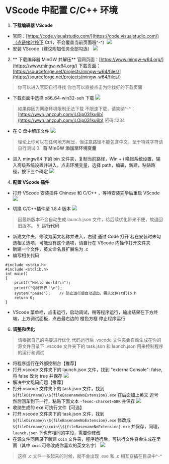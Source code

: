 # **VScode 中配置 C/C++ 环境**

1. **下载编辑器 VScode**

- 官网：[https://code.visualstudio.com/](https://code.visualstudio.com/)（点链接时按下 Ctrl，不会覆盖当前页面哦^-^）![](source\vscode下载.png)
- 安装 VScode（建议附加任务全部勾选）
  ![](source\vscode安装.gif)

2.  ** 下载编译器 MinGW 并解压**
    官网页面：[https://www.mingw-w64.org/](https://www.mingw-w64.org/)
    下载页面：[https://sourceforge.net/projects/mingw-w64/files/](https://sourceforge.net/projects/mingw-w64/files/)

> 你可以进入官网自行寻找
> 你也可以直接点击为你找好的下载页面

- 下载页面中选择 x86_64-win32-seh 下载
  ![](source\mingw下载.png)

> 如果你因为网络环境限制无法下载
> 不限速下载，请笑纳^-^：[https://wwn.lanzouh.com/iLOip031ku6b](https://wwn.lanzouh.com/iLOip031ku6b) 密码:1234

- 在 C 盘中解压文件
  ![](source\解压mingw.gif)

> 理论上你可以在任何地方解压，但注意路径不能包含中文，至于特殊字符请自行测试 3.  **将 MinGW 添加至环境变量**

- 进入 mingw64 下的 bin 文件夹，复制当前路径，Win + i 唤起系统设置，输入高级系统设置并进入，点击环境变量，选择 path，编辑，新建，粘贴路径，按下三个确定
  ![](source\配置环境变量.gif)

4. **配置 VScode 插件**

- 打开 VScode 安装插件 Chinese 和 C/C++ ，等待安装完毕后重启 VScode
  ![](source\安装插件.gif)

- 切换 C/C++插件至 1.8.4 版本
  ![](source\版本退回.png)

> 因最新版本不会自动生成 launch.json 文件，给后续优化带来不便，故退回旧版本。 5. **运行代码**

- 新建文件夹，修改为英文名称并进入，右键 通过 Code 打开 若在安装时未勾选相关选项，可能没有这个选项，请自行在 VScode 内操作打开文件夹
- 新建一个文件，英文命名且扩展名为 .c
- 编写相关代码

```
#include <stdio.h>
#include <stdlib.h>
int main()
{
    printf("Hello World!\n");
    printf("你好世界！\n");
    system("pause");    // 防止运行后自动退出，需头文件stdlib.h
    return 0;
}
```

- VScode 菜单栏，点击运行，启动调试，稍等程序运行，输出结果在下方终端，上方调试面板，点击最右边的 橙色方框 停止程序运行

6. **调整和优化**

> 请根据自己的需要进行优化
> 代码运行后 .vscode 文件夹会自动生成在你的源文件目录下
> .vscode 文件夹下的 task.json 和 launch.json 用来控制程序的运行和调试

- 将程序运行在外部控制台【推荐】
- 打开.vscode 文件夹下的 launch.json 文件，找到 "externalConsole": false, 将 false 改为 true 并保存
  ![](source\控制台.png)
- 解决中文乱码问题【推荐】
- 打开.vscode 文件夹下的 task.json 文件，找到 `${fileDirname}\\${fileBasenameNoExtension}.exe` 在后面加上英文 逗号 然后回车到下一行，粘贴下面文本 `-fexec-charset=GBK` 并保存
  ![](source\中文乱码.png)
- 收纳生成的 exe 可执行文件【可选】
- 打开.vscode 文件夹下的 task.json 文件，找到 `${fileDirname}\\${fileBasenameNoExtension}.exe`
  修改成 `${fileDirname}\\coin\\${fileBasenameNoExtension}.exe` 并保存，同理，`launch.json` 下也有相同的字段，需要你修改
- 在源文件同目录下新建 `coin` 文件夹，程序运行后，可执行文件将会生成在里面（其中 `coin` 可修改成你喜欢的英文名字）
  ![](source\收纳exe.png)

> 这样 .c 文件一多起来的时候，就不会出现 .exe 和 .c 相互穿插在目录中^-^

